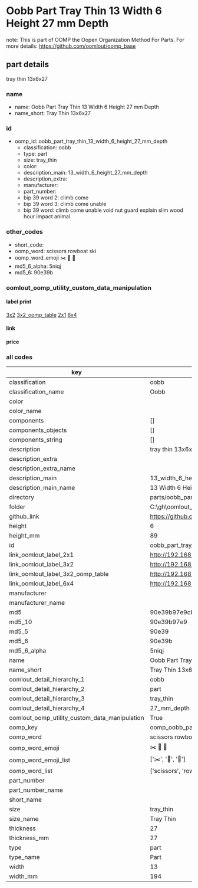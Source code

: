 # Oobb Part Tray Thin 13 Width 6 Height 27 mm Depth  

note: This is part of OOMP the Oopen Organization Method For Parts. For more details: https://github.com/oomlout/oomp_base

##  part details
  



tray thin 13x6x27



### name
* name: Oobb Part Tray Thin 13 Width 6 Height 27 mm Depth
* name_short: Tray Thin 13x6x27 
### id
* oomp_id: oobb_part_tray_thin_13_width_6_height_27_mm_depth
  * classification: oobb
  * type: part
  * size: tray_thin
  * color: 
  * description_main: 13_width_6_height_27_mm_depth
  * description_extra: 
  * manufacturer: 
  * part_number: 
  * bip 39 word 2: climb come
  * bip 39 word 3: climb come unable
  * bip 39 word: climb come unable void nut guard explain slim wood hour impact animal

### other_codes
* short_code: 
* oomp_word: scissors rowboat ski
* oomp_word_emoji :scissors: :rowboat: :ski:
* md5_6_alpha: 5niqj
* md5_6: 90e39b






### oomlout_oomp_utility_custom_data_manipulation
#### label print
[3x2](http://192.168.1.245:1112/?label=oomp%205niqj)
[3x2_oomp_table](http://192.168.1.108:1112/?label=oomp%205niqj)
[2x1](http://192.168.1.242:1112/?label=oomp%205niqj)
[6x4](http://192.168.1.55:1112/?label=oomp%205niqj)    

#### link

                              

#### price







### all codes 
| key | value |  
| --- | --- |  
| classification | oobb |  
| classification_name | Oobb |  
| color |  |  
| color_name |  |  
| components | [] |  
| components_objects | [] |  
| components_string | [] |  
| description | tray thin 13x6x27 |  
| description_extra |  |  
| description_extra_name |  |  
| description_main | 13_width_6_height_27_mm_depth |  
| description_main_name | 13 Width 6 Height 27 mm Depth |  
| directory | parts/oobb_part_tray_thin_13_width_6_height_27_mm_depth |  
| folder | C:\gh\oomlout_oobb_version_4_generated_parts\parts\oobb_part_tray_thin_13_width_6_height_27_mm_depth |  
| github_link | https://github.com/oomlout/oomlout_oomp_part_src/tree/main/parts/oobb_part_tray_thin_13_width_6_height_27_mm_depth |  
| height | 6 |  
| height_mm | 89 |  
| id | oobb_part_tray_thin_13_width_6_height_27_mm_depth |  
| link_oomlout_label_2x1 | http://192.168.1.242:1112/?label=oomp%205niqj |  
| link_oomlout_label_3x2 | http://192.168.1.245:1112/?label=oomp%205niqj |  
| link_oomlout_label_3x2_oomp_table | http://192.168.1.108:1112/?label=oomp%205niqj |  
| link_oomlout_label_6x4 | http://192.168.1.55:1112/?label=oomp%205niqj |  
| manufacturer |  |  
| manufacturer_name |  |  
| md5 | 90e39b97e9cbca119d4bdf59d88b8158 |  
| md5_10 | 90e39b97e9 |  
| md5_5 | 90e39 |  
| md5_6 | 90e39b |  
| md5_6_alpha | 5niqj |  
| name | Oobb Part Tray Thin 13 Width 6 Height 27 mm Depth |  
| name_short | Tray Thin 13x6x27  |  
| oomlout_detail_hierarchy_1 | oobb |  
| oomlout_detail_hierarchy_2 | part |  
| oomlout_detail_hierarchy_3 | tray_thin |  
| oomlout_detail_hierarchy_4 | 27_mm_depth |  
| oomlout_oomp_utility_custom_data_manipulation | True |  
| oomp_key | oomp_oobb_part_tray_thin_13_width_6_height_27_mm_depth |  
| oomp_word | scissors rowboat ski |  
| oomp_word_emoji | :scissors: :rowboat: :ski: |  
| oomp_word_emoji_list | [':scissors:', ':rowboat:', ':ski:'] |  
| oomp_word_list | ['scissors', 'rowboat', 'ski'] |  
| part_number |  |  
| part_number_name |  |  
| short_name |  |  
| size | tray_thin |  
| size_name | Tray Thin |  
| thickness | 27 |  
| thickness_mm | 27 |  
| type | part |  
| type_name | Part |  
| width | 13 |  
| width_mm | 194 |  

